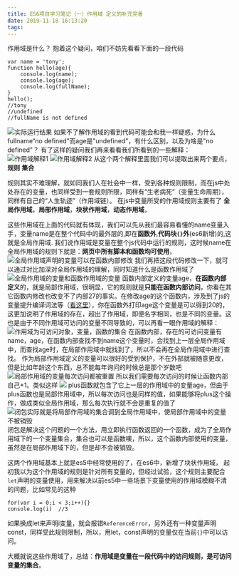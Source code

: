 ```yaml
---
title: ES6项目学习笔记（一）作用域 定义的补充完善
date: 2019-11-18 16:13:20
tags:
---
```

作用域是什么？
抱着这个疑问，咱们不妨先看看下面的一段代码
```
var name = 'tony';
function hello(age){
	console.log(name);
	console.log(age);
	console.log(fullName);
}
hello();
//tony
//undefined
//fullName is not defined
```
![实际运行结果](https://upload-images.jianshu.io/upload_images/5106777-26d49a73643e41b3.png?imageMogr2/auto-orient/strip%7CimageView2/2/w/1240)
如果不了解作用域的看到代码可能会和我一样疑惑，为什么fullname“no defined”而age是"undefined"，有什么区别，以及为啥是"no defined"？
有了这样的疑问我们再来看看我们所看到的一些解释：
![作用域解释1](https://upload-images.jianshu.io/upload_images/5106777-482ac5610c5afe2b.png?imageMogr2/auto-orient/strip%7CimageView2/2/w/1240)
![作用域解释2](https://upload-images.jianshu.io/upload_images/5106777-9fe6c719aba92a08.png?imageMogr2/auto-orient/strip%7CimageView2/2/w/1240)
从这个两个解释里面我们可以提取出来两个要点，**规则** **集合**

规则其实不难理解，就如同我们人在社会中一样，受到各种规则限制，而在js中处处存在的变量，也同样受到一套规则所限，同样有“生老病死”（变量生命周期），同样有自己的“人生轨迹”（作用域链）。
在js中变量所受的作用域规则主要有了 **全局作用域**，**局部作用域**，**块状作用域**，**动态作用域**，

这些作用域在上面的代码就有体现，我们可以先从我们最容易看懂的name变量入手，变量name是在整个代码中的最外层的,即在**函数外**,**代码块``{}``外**(es6新增)的,这就是全局作用域.
我们说作用域是变量在整个js代码中运行的规则，这时候name在全局作用域的规则下就是：**网页中所有脚本和函数均可使用**，
![全局作用域声明的变量可以在函数内部修改](https://upload-images.jianshu.io/upload_images/5106777-b9b9a3344fec8a1c.png?imageMogr2/auto-orient/strip%7CimageView2/2/w/1240)
我们再把这段代码修改一下，就可以通过对比加深对全局作用域的理解，同时知道什么是函数作用域了
![全局作用域的变量和函数作用域的变量](https://upload-images.jianshu.io/upload_images/5106777-9fd270f73dd404b8.png?imageMogr2/auto-orient/strip%7CimageView2/2/w/1240)
函数内部定义的变量age，**在函数内部定义**的，就是局部作用域，很明显，它的规则就是**只能在函数内部访问**，你看在其它函数内修改也改变不了内部27的事实。在修改age的这个函数内，涉及到了js的变量提升编译词法等（[看这里](https://www.runoob.com/js/js-hoisting.html)），你在函数外打印age这个变量是可以得到20的，这更加说明了作用域的存在，超出了作用域，即便名字相同，也是不同的变量。这也是由于不同作用域可访问的变量不同导致的，可以再看一眼作用域的解释：
![作用域为可访问对象，变量，函数的集合](https://upload-images.jianshu.io/upload_images/5106777-2379c3518739236a.png?imageMogr2/auto-orient/strip%7CimageView2/2/w/1240)
在函数内部，存在的可访问变量有name，age，在函数内部查找不到name这个变量时，会找到上一层全局作用域中，而查找age时，在局部作用域中就找到了，所以不会再在全局作用域中进行查找。
作为局部作用域定义的变量可以很好的受到保护，不在外部就被随意更改，但是比如年龄这个东西，总不能每年询问的时候总是那个岁数吧
![局部作用域的变量每次访问都被重置](https://upload-images.jianshu.io/upload_images/5106777-5e7d373f0a1fc8c0.png?imageMogr2/auto-orient/strip%7CimageView2/2/w/1240)
所以我们需要每次访问的时候让函数内部自己+1。类似这样
![](https://upload-images.jianshu.io/upload_images/5106777-572053c97e185d26.png?imageMogr2/auto-orient/strip%7CimageView2/2/w/1240)
plus函数就包含了它上一层的作用域中的变量age，但由于plus函数也是局部作用域中，所以每次访问也是同样的值，如果能够将plus这个操作，做成类似全局作用域，那么每次执行就不会是重复的值了
![闭包实际就是将局部作用域的集合调到全局作用域中，使局部作用域中的变量不被销毁](https://upload-images.jianshu.io/upload_images/5106777-5a8252d93a79bb09.png?imageMogr2/auto-orient/strip%7CimageView2/2/w/1240)
闭包是解决这个问题的一个方法，用立即执行函数返回的一个函数，成为了全局作用域下的一个变量集合，集合也可以是函数噢，所以，这个函数内部使用的变量，虽然是在局部作用域下的，但是却不会被销毁。

这两个作用域基本上就是es5中经常使用的了，在es6中，新增了块状作用域， 起初我以为这个作用域的规则是针对所有变量的，但经过试验，这个规则主要配合`let`声明的变量使用，用来解决以前es5中一些场景下变量使用的作用域模糊不清的问题，比如常见的这种
```
for(var i = 0;i < 3;i++){}
console.log(i)  //3
```
如果换成let来声明i变量，就会报错`ReferenceError`，另外还有一种变量声明const，同样受此规则限制，所以，用let，const声明的变量仅在当前`{}`中可以访问。

大概就说这些作用域了，总结：**作用域是变量在一段代码中的访问规则，是可访问变量的集合**。